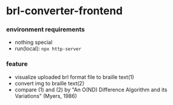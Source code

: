 # brl-converter-frontend

### environment requirements
- nothing special 
- run(local): `npx http-server`

### feature
- visualize uploaded brl format file to braille text(1)
- convert img to braille text(2)
- compare (1) and (2) by "An O(ND) Difference Algorithm and its Variations" (Myers, 1986)
